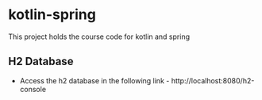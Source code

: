 # kotlin-spring
This project holds the course code for kotlin and spring

## H2 Database

- Access the h2 database in the following link - http://localhost:8080/h2-console
